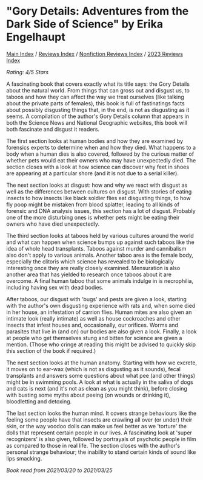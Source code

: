 # "Gory Details: Adventures from the Dark Side of Science" by Erika Engelhaupt

[Main Index](../../../README.md) / [Reviews Index](../../README.md) / [Nonfiction Reviews Index](../README.md) / [2023 Reviews Index](README.md)

*Rating: 4/5 Stars*

A fascinating book that covers exactly what its title says: the Gory Details about the natural world. From things that can gross out and disgust us, to taboos and how they can affect the way we treat ourselves (like talking about the private parts of females), this book is full of fastinatings facts about possibly disgusting things that, in the end, is not as disgusting as it seems. A compilation of the author's Gory Details column that appears in both the Science News and National Geographic websites, this book will both fascinate and disgust it readers.

The first section looks at human bodies and how they are examined by forensics experts to determine when and how they died. What happens to a body when a human dies is also covered, followed by the curious matter of whether pets would eat their owners who may have unexpectedly died. The section closes with a look at how science can discover why feet in shoes are appearing at a particular shore (and it is not due to a serial killer).

The next section looks at disgust: how and why we react with disgust as well as the differences between cultures on disgust. With stories of eating insects to how insects like black soldier flies eat disgusting things, to how fly poop might be mistaken from blood splatter, leading to all kinds of forensic and DNA analysis issues, this section has a lot of disgust. Probably one of the more disturbing ones is whether pets might be eating their owners who have died unexpectedly.

The third section looks at taboos held by various cultures around the world and what can happen when science bumps up against such taboos like the idea of whole head transplants. Taboos against murder and cannibalism also don't apply to various animals. Another taboo area is the female body, especially the clitoris which science has revealed to be biologically interesting once they are really closely examined. Mensuration is also another area that has yielded to research once taboos about it are overcome. A final human taboo that some animals indulge in is necrophilia, including having sex with dead bodies.

After taboos, our disgust with 'bugs' and pests are given a look, starting with the author's own disgusting experience with rats and, when some died in her house, an infestation of carrion flies. Human mites are also given an intimate look (really intimate) as well as house cockroaches and other insects that infest houses and, occasionally, our orifices. Worms and parasites that live in (and on) our bodies are also given a look. Finally, a look at people who get themselves stung and bitten for science are given a mention. (Those who cringe at reading this might be advised to quickly skip this section of the book if required.)

The next section looks at the human anatomy. Starting with how we excrete, it moves on to ear-wax (which is not as disgusting as it sounds), fecal transplants and answers some questions about what pee (and other things) might be in swimming pools. A look at what is actually in the saliva of dogs and cats is next (and it's not as clean as you might think), before closing with busting some myths about peeing (on wounds or drinking it), bloodletting and detoxing.

The last section looks the human mind. It covers strange behaviours like the feeling some people have that insects are crawling all over (or under) their skin, or the way voodoo dolls can make us feel better as we 'torture' the dolls that represent certain people in our lives. A fascinating look at 'super recognizers' is also given, followed by portrayals of psychotic people in film as compared to those in real life. The section closes with the author's personal strange behaviour; the inability to stand certain kinds of sound like lips smacking.

*Book read from 2021/03/20 to 2021/03/25*

